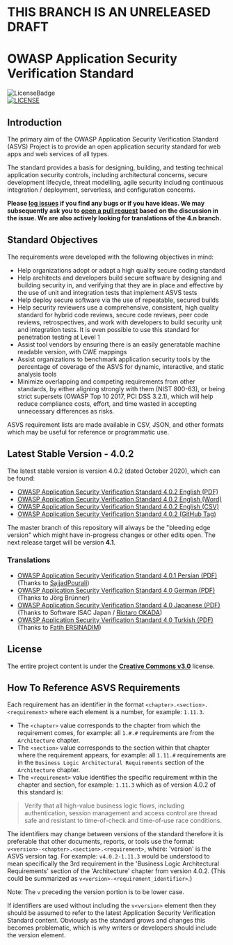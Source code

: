# THIS BRANCH IS AN UNRELEASED DRAFT
# 
# OWASP Application Security Verification Standard
![LicenseBadge](https://img.shields.io/badge/license-C_C-blue.svg)
 </br>[![LICENSE](https://i.creativecommons.org/l/by-sa/3.0/88x31.png)](http://creativecommons.org/licenses/by-sa/3.0/) 
## Introduction

The primary aim of the OWASP Application Security Verification Standard (ASVS) Project is to provide an open application security standard for web apps and web services of all types.

The standard provides a basis for designing, building, and testing technical application security controls, including architectural concerns, secure development lifecycle, threat modelling, agile security including continuous integration / deployment, serverless, and configuration concerns.

**Please [log issues](https://github.com/OWASP/ASVS/issues) if you find any bugs or if you have ideas. We may subsequently ask you to [open a pull request](https://github.com/OWASP/ASVS/pulls) based on the discussion in the issue. We are also actively looking for translations of the 4.n branch.**

## Standard Objectives

The requirements were developed with the following objectives in mind:

* Help organizations adopt or adapt a high quality secure coding standard
* Help architects and developers build secure software by designing and building security in, and verifying that they are in place and effective by the use of unit and integration tests that implement ASVS tests
* Help deploy secure software via the use of repeatable, secured builds
* Help security reviewers use a comprehensive, consistent, high quality standard for hybrid code reviews, secure code reviews, peer code reviews, retrospectives, and work with developers to build security unit and integration tests. It is even possible to use this standard for penetration testing at Level 1
* Assist tool vendors by ensuring there is an easily generatable machine readable version, with CWE mappings
* Assist organizations to benchmark application security tools by the percentage of coverage of the ASVS for dynamic, interactive, and static analysis tools
* Minimize overlapping and competing requirements from other standards, by either aligning strongly with them (NIST 800-63), or being strict supersets (OWASP Top 10 2017, PCI DSS 3.2.1), which will help reduce compliance costs, effort, and time wasted in accepting unnecessary differences as risks.

ASVS requirement lists are made available in CSV, JSON, and other formats which may be useful for reference or programmatic use.

## Latest Stable Version - 4.0.2

The latest stable version is version 4.0.2 (dated October 2020), which can be found:
* [OWASP Application Security Verification Standard 4.0.2 English (PDF)](https://github.com/OWASP/ASVS/raw/v4.0.2/4.0/OWASP%20Application%20Security%20Verification%20Standard%204.0.2-en.pdf)
* [OWASP Application Security Verification Standard 4.0.2 English (Word)](https://github.com/OWASP/ASVS/raw/v4.0.2/4.0/docs_en/OWASP%20Application%20Security%20Verification%20Standard%204.0.2-en.docx)
* [OWASP Application Security Verification Standard 4.0.2 English (CSV)](https://github.com/OWASP/ASVS/raw/v4.0.2/4.0/docs_en/OWASP%20Application%20Security%20Verification%20Standard%204.0.2-en.csv)
* [OWASP Application Security Verification Standard 4.0.2 (GitHub Tag)](https://github.com/OWASP/ASVS/tree/v4.0.2)

The master branch of this repository will always be the "bleeding edge version" which might have in-progress changes or other edits open. The next release target will be version **4.1**.

### Translations

* [OWASP Application Security Verification Standard 4.0.1 Persian (PDF)](4.0/OWASP%20Application%20Security%20Verification%20Standard%204.0-fa.pdf) (Thanks to [SajjadPourali](https://github.com/SajjadPourali))
* [OWASP Application Security Verification Standard 4.0 German (PDF)](4.0/OWASP%20Application%20Security%20Verification%20Standard%204.0-DE.pdf) (Thanks to Jörg Brünner) 
* [OWASP Application Security Verification Standard 4.0 Japanese (PDF)](4.0/OWASP-Application-Security-Verification-Standard-4.0-ja.pdf) (Thanks to Software ISAC Japan / [Riotaro OKADA](https://github.com/okdt))
* [OWASP Application Security Verification Standard 4.0 Turkish (PDF)](4.0/OWASP%20Application%20Security%20Verification%20Standard%204.0-tr.pdf) (Thanks to [Fatih ERSINADIM](https://github.com/fatihersinadim)) 

## License

The entire project content is under the **[Creative Commons v3.0](https://creativecommons.org/licenses/by-sa/3.0/)** license.

## How To Reference ASVS Requirements

Each requirement has an identifier in the format `<chapter>.<section>.<requirement>` where each element is a number, for example: `1.11.3`.
- The `<chapter>` value corresponds to the chapter from which the requirement comes, for example: all `1.#.#` requirements are from the `Architecture` chapter.
- The `<section>` value corresponds to the section within that chapter where the requirement appears, for example: all `1.11.#` requirements are in the `Business Logic Architectural Requirements` section of the `Architecture` chapter.
- The `<requirement>` value identifies the specific requirement within the chapter and section, for example: `1.11.3` which as of version 4.0.2 of this standard is:

> Verify that all high-value business logic flows, including authentication, session management and access control are thread safe and resistant to time-of-check and time-of-use race conditions.

The identifiers may change between versions of the standard therefore it is preferable that other documents, reports, or tools use the format: `v<version>-<chapter>.<section>.<requirement>`, where: 'version' is the ASVS version tag. For example: `v4.0.2-1.11.3` would be understood to mean specifically the 3rd requirement in the 'Business Logic Architectural Requirements' section of the 'Architecture' chapter from version 4.0.2. (This could be summarized as `v<version>-<requirement_identifier>`.)

Note: The `v` preceding the version portion is to be lower case.

If identifiers are used without including the `v<version>` element then they should be assumed to refer to the latest Application Security Verification Standard content. Obviously as the standard grows and changes this becomes problematic, which is why writers or developers should include the version element.
